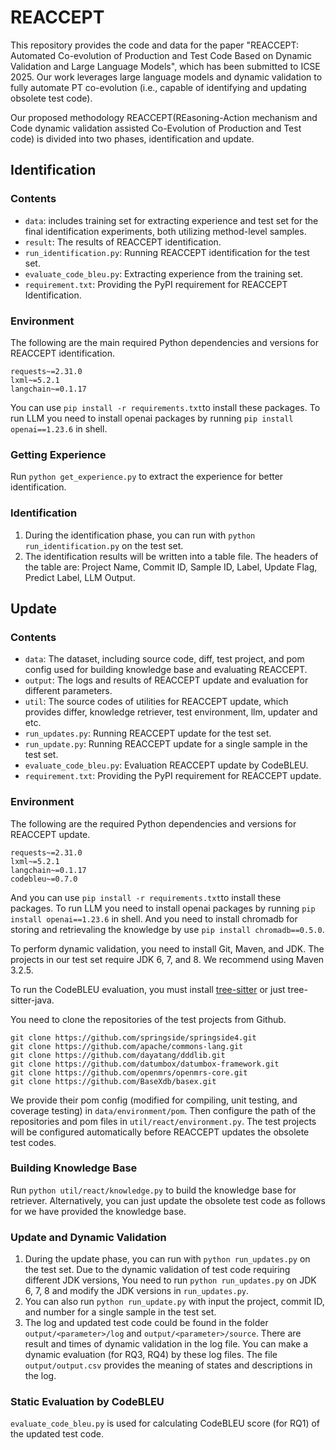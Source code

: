 # REACCEPT

This repository provides the code and data for the paper "REACCEPT: Automated Co-evolution of Production and Test Code Based on Dynamic Validation and Large Language Models", which has been submitted to ICSE 2025. Our work leverages large language models and dynamic validation to fully automate PT co-evolution (i.e., capable of identifying and updating obsolete test code).

Our proposed methodology REACCEPT(REasoning-Action mechanism and Code dynamic validation assisted Co-Evolution of Production and Test code) is divided into two phases, identification and update. 

## Identification

### Contents

- `data`: includes training set for extracting experience and test set for the final identification experiments, both utilizing method-level samples.
- `result`: The results of REACCEPT identification.
- `run_identification.py`: Running REACCEPT identification for the test set.
- `evaluate_code_bleu.py`:  Extracting experience from the training set.
- `requirement.txt`: Providing the PyPI requirement for REACCEPT Identification.

### Environment

The following are the main required Python dependencies and versions  for REACCEPT identification.

```
requests~=2.31.0
lxml~=5.2.1
langchain~=0.1.17
```

You can use `pip install -r requirements.txt`to install these packages. To run LLM you need to install openai packages by running `pip install openai==1.23.6` in shell. 

### Getting Experience

Run `python get_experience.py` to extract the experience for better identification. 

### Identification

1. During the identification phase, you can run with `python run_identification.py` on the test set. 
2. The identification results will be written into a table file. The headers of the table are: Project Name, Commit ID, Sample ID, Label, Update Flag, Predict Label, LLM Output.

## Update

### Contents

- `data`: The dataset, including source code, diff, test project, and pom config used for building knowledge base and evaluating REACCEPT.
- `output`: The logs and results of REACCEPT update and evaluation for different parameters.
- `util`: The source codes of utilities for REACCEPT update, which provides differ, knowledge retriever, test environment, llm, updater and etc.
- `run_updates.py`: Running REACCEPT update for the test set.
- `run_update.py`: Running REACCEPT update for a single sample in the test set.
- `evaluate_code_bleu.py`: Evaluation REACCEPT update by CodeBLEU.
- `requirement.txt`: Providing the PyPI requirement for REACCEPT update.

### Environment

The following are the required Python dependencies and versions  for REACCEPT update.

```
requests~=2.31.0
lxml~=5.2.1
langchain~=0.1.17
codebleu~=0.7.0
```

And you can use `pip install -r requirements.txt`to install these packages. To run LLM you need to install openai packages by running `pip install openai==1.23.6` in shell. And you need to install chromadb for storing and retrievaling the knowledge by use `pip install chromadb==0.5.0`.

To perform dynamic validation, you need to install Git, Maven, and JDK. The projects in our test set require JDK 6, 7, and 8. We recommend using Maven 3.2.5.

To run the CodeBLEU evaluation, you must install [tree-sitter](https://github.com/tree-sitter/tree-sitter) or just tree-sitter-java.

You need to clone the repositories of the test projects from Github. 

```
git clone https://github.com/springside/springside4.git
git clone https://github.com/apache/commons-lang.git
git clone https://github.com/dayatang/dddlib.git
git clone https://github.com/datumbox/datumbox-framework.git
git clone https://github.com/openmrs/openmrs-core.git
git clone https://github.com/BaseXdb/basex.git
```

We provide their pom config (modified for compiling, unit testing, and coverage testing) in `data/environment/pom`. Then configure the path of the repositories and pom files in `util/react/environment.py`. The test projects will be configured automatically before REACCEPT updates the obsolete test codes.

### Building Knowledge Base

Run `python util/react/knowledge.py` to build the knowledge base for retriever. Alternatively, you can just update the obsolete test code as follows for we have provided the knowledge base.

### Update and Dynamic Validation

1. During the update phase, you can run with `python run_updates.py` on the test set. Due to the dynamic validation of test code requiring different JDK versions, You need to run `python run_updates.py` on JDK 6, 7, 8 and modify the JDK versions in `run_updates.py`.
2. You can also run `python run_update.py` with input the project, commit ID, and number for a single sample in the test set.
3. The log and updated test code could be found in the folder `output/<parameter>/log` and `output/<parameter>/source`. There are result and times of dynamic validation in the log file. You can make a dynamic evaluation (for RQ3, RQ4) by these log files. The file `output/output.csv` provides the meaning of states and descriptions in the log.

### Static Evaluation by CodeBLEU

`evaluate_code_bleu.py` is used for calculating CodeBLEU score (for RQ1) of the updated test code.


